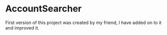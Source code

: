 # AccountSearcher
First version of this project was created by my friend, I have added on to it and improved it.

